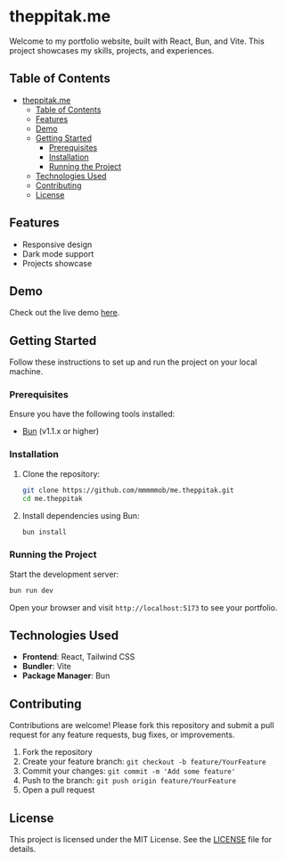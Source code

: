 # theppitak.me

Welcome to my portfolio website, built with React, Bun, and Vite. This project showcases my skills, projects, and experiences.

## Table of Contents

- [theppitak.me](#theppitakme)
  - [Table of Contents](#table-of-contents)
  - [Features](#features)
  - [Demo](#demo)
  - [Getting Started](#getting-started)
    - [Prerequisites](#prerequisites)
    - [Installation](#installation)
    - [Running the Project](#running-the-project)
  - [Technologies Used](#technologies-used)
  - [Contributing](#contributing)
  - [License](#license)

## Features

- Responsive design
- Dark mode support
- Projects showcase

## Demo

Check out the live demo [here](https://theppitak.me).

## Getting Started

Follow these instructions to set up and run the project on your local machine.

### Prerequisites

Ensure you have the following tools installed:

- [Bun](https://bun.sh/) (v1.1.x or higher)

### Installation

1. Clone the repository:

   ```sh
   git clone https://github.com/mmmmmob/me.theppitak.git
   cd me.theppitak
   ```

2. Install dependencies using Bun:

   ```sh
   bun install
   ```

### Running the Project

Start the development server:

```sh
bun run dev
```

Open your browser and visit `http://localhost:5173` to see your portfolio.

## Technologies Used

- **Frontend**: React, Tailwind CSS
- **Bundler**: Vite
- **Package Manager**: Bun

## Contributing

Contributions are welcome! Please fork this repository and submit a pull request for any feature requests, bug fixes, or improvements.

1. Fork the repository
2. Create your feature branch: `git checkout -b feature/YourFeature`
3. Commit your changes: `git commit -m 'Add some feature'`
4. Push to the branch: `git push origin feature/YourFeature`
5. Open a pull request

## License

This project is licensed under the MIT License. See the [LICENSE](LICENSE) file for details.
